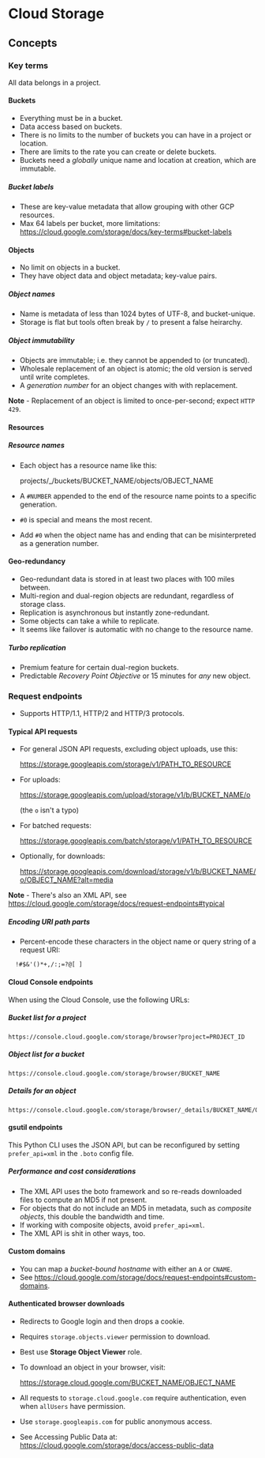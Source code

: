 # Cloud Storage

## Concepts

### Key terms

All data belongs in a project.

#### Buckets

- Everything must be in a bucket.
- Data access based on buckets.
- There is no limits to the number of buckets you can have in a project or location.
- There are limits to the rate you can create or delete buckets.
- Buckets need a _globally_ unique name and location at creation, which are immutable.

##### Bucket labels

- These are key-value metadata that allow grouping with other GCP resources.
- Max 64 labels per bucket, more limitations: https://cloud.google.com/storage/docs/key-terms#bucket-labels

#### Objects

- No limit on objects in a bucket.
- They have object data and object metadata; key-value pairs.

##### Object names

- Name is metadata of less than 1024 bytes of UTF-8, and bucket-unique.
- Storage is flat but tools often break by `/` to present a false heirarchy.

##### Object immutability

- Objects are immutable; i.e. they cannot be appended to (or truncated).
- Wholesale replacement of an object is atomic; the old version is served until write completes.
- A _generation number_ for an object changes with with replacement.

**Note** - Replacement of an object is limited to once-per-second; expect `HTTP 429`.

#### Resources

##### Resource names

- Each object has a resource name like this:

    projects/_/buckets/BUCKET_NAME/objects/OBJECT_NAME

- A `#NUMBER` appended to the end of the resource name points to a specific generation.
- `#0` is special and means the most recent.
- Add `#0` when the object name has and ending that can be misinterpreted as a generation number.

#### Geo-redundancy

- Geo-redundant data is stored in at least two places with 100 miles between.
- Multi-region and dual-region objects are redundant, regardless of storage class.
- Replication is asynchronous but instantly zone-redundant.
- Some objects can take a while to replicate.
- It seems like failover is automatic with no change to the resource name.

##### Turbo replication

- Premium feature for certain dual-region buckets.
- Predictable _Recovery Point Objective_ or 15 minutes for _any_ new object.

### Request endpoints

- Supports HTTP/1.1, HTTP/2 and HTTP/3 protocols.

#### Typical API requests

- For general JSON API requests, excluding object uploads, use this:

    https://storage.googleapis.com/storage/v1/PATH_TO_RESOURCE

- For uploads:

    https://storage.googleapis.com/upload/storage/v1/b/BUCKET_NAME/o

    (the `o` isn't a typo)

- For batched requests:

    https://storage.googleapis.com/batch/storage/v1/PATH_TO_RESOURCE

- Optionally, for downloads:

    https://storage.googleapis.com/download/storage/v1/b/BUCKET_NAME/o/OBJECT_NAME?alt=media

**Note** - There's also an XML API, see https://cloud.google.com/storage/docs/request-endpoints#typical

##### Encoding URI path parts

- Percent-encode these characters in the object name or query string of a request URI:

```
  !#$&'()*+,/:;=?@[ ]
```

#### Cloud Console endpoints

When using the Cloud Console, use the following URLs:

##### Bucket list for a project

    https://console.cloud.google.com/storage/browser?project=PROJECT_ID

##### Object list for a bucket

    https://console.cloud.google.com/storage/browser/BUCKET_NAME
   
##### Details for an object

    https://console.cloud.google.com/storage/browser/_details/BUCKET_NAME/OBJECT_NAME

#### gsutil endpoints

This Python CLI uses the JSON API, but can be reconfigured by setting `prefer_api=xml` in the `.boto` config file.

##### Performance and cost considerations

- The XML API uses the boto framework and so re-reads downloaded files to compute an MD5 if not present.
- For objects that do not include an MD5 in metadata, such as _composite objects_, this double the bandwidth and time.
- If working with composite objects, avoid `prefer_api=xml`.
- The XML API is shit in other ways, too.

#### Custom domains

- You can map a _bucket-bound hostname_ with either an `A` or `CNAME`.
- See https://cloud.google.com/storage/docs/request-endpoints#custom-domains.

#### Authenticated browser downloads

- Redirects to Google login and then drops a cookie.
- Requires `storage.objects.viewer` permission to download.
- Best use **Storage Object Viewer** role.
- To download an object in your browser, visit:

    https://storage.cloud.google.com/BUCKET_NAME/OBJECT_NAME

- All requests to `storage.cloud.google.com` require authentication, even when `allUsers` have permission.
- Use `storage.googleapis.com` for public anonymous access.
- See Accessing Public Data at: https://cloud.google.com/storage/docs/access-public-data

